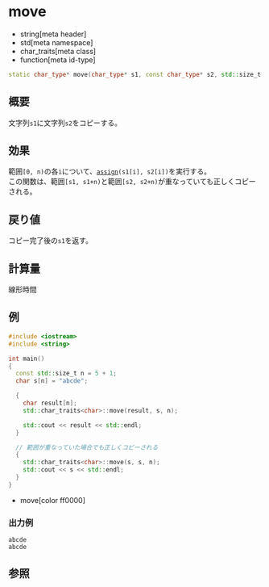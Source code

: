 # move
* string[meta header]
* std[meta namespace]
* char_traits[meta class]
* function[meta id-type]

```cpp
static char_type* move(char_type* s1, const char_type* s2, std::size_t n);
```

## 概要
文字列`s1`に文字列`s2`をコピーする。


## 効果
範囲`[0, n)`の各`i`について、[`assign`](assign.md)`(s1[i], s2[i])`を実行する。  
この関数は、範囲`[s1, s1+n)`と範囲`[s2, s2+n)`が重なっていても正しくコピーされる。


## 戻り値
コピー完了後の`s1`を返す。


## 計算量
線形時間


## 例
```cpp example
#include <iostream>
#include <string>

int main()
{
  const std::size_t n = 5 + 1;
  char s[n] = "abcde";

  {
    char result[n];
    std::char_traits<char>::move(result, s, n);

    std::cout << result << std::endl;
  }

  // 範囲が重なっていた場合でも正しくコピーされる
  {
    std::char_traits<char>::move(s, s, n);
    std::cout << s << std::endl;
  }
}
```
* move[color ff0000]

### 出力例
```
abcde
abcde
```

## 参照

